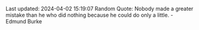 Last updated: 2024-04-02 15:19:07
Random Quote: Nobody made a greater mistake than he who did nothing because he could do only a little. - Edmund Burke